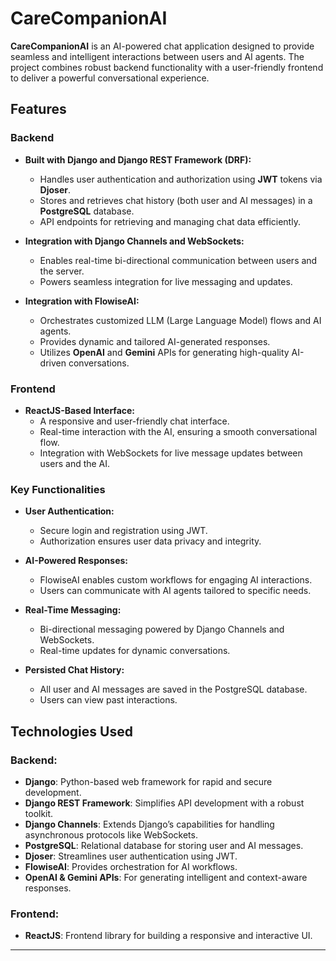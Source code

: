 # CareCompanionAI

**CareCompanionAI** is an AI-powered chat application designed to provide seamless and intelligent interactions between users and AI agents. The project combines robust backend functionality with a user-friendly frontend to deliver a powerful conversational experience.

## Features

### Backend
- **Built with Django and Django REST Framework (DRF):**
  - Handles user authentication and authorization using **JWT** tokens via **Djoser**.
  - Stores and retrieves chat history (both user and AI messages) in a **PostgreSQL** database.
  - API endpoints for retrieving and managing chat data efficiently.

- **Integration with Django Channels and WebSockets:**
  - Enables real-time bi-directional communication between users and the server.
  - Powers seamless integration for live messaging and updates.

- **Integration with FlowiseAI:**
  - Orchestrates customized LLM (Large Language Model) flows and AI agents.
  - Provides dynamic and tailored AI-generated responses.
  - Utilizes **OpenAI** and **Gemini** APIs for generating high-quality AI-driven conversations.

### Frontend
- **ReactJS-Based Interface:**
  - A responsive and user-friendly chat interface.
  - Real-time interaction with the AI, ensuring a smooth conversational flow.
  - Integration with WebSockets for live message updates between users and the AI.

### Key Functionalities
- **User Authentication:**
  - Secure login and registration using JWT.
  - Authorization ensures user data privacy and integrity.

- **AI-Powered Responses:**
  - FlowiseAI enables custom workflows for engaging AI interactions.
  - Users can communicate with AI agents tailored to specific needs.

- **Real-Time Messaging:**
  - Bi-directional messaging powered by Django Channels and WebSockets.
  - Real-time updates for dynamic conversations.

- **Persisted Chat History:**
  - All user and AI messages are saved in the PostgreSQL database.
  - Users can view past interactions.

## Technologies Used

### Backend:
- **Django**: Python-based web framework for rapid and secure development.
- **Django REST Framework**: Simplifies API development with a robust toolkit.
- **Django Channels**: Extends Django’s capabilities for handling asynchronous protocols like WebSockets.
- **PostgreSQL**: Relational database for storing user and AI messages.
- **Djoser**: Streamlines user authentication using JWT.
- **FlowiseAI**: Provides orchestration for AI workflows.
- **OpenAI & Gemini APIs**: For generating intelligent and context-aware responses.

### Frontend:
- **ReactJS**: Frontend library for building a responsive and interactive UI.

---

